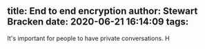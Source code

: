 title: End to end encryption
author: Stewart Bracken
date: 2020-06-21 16:14:09
tags:
---
It's important for people to have private conversations. H